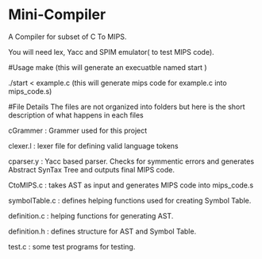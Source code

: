 # Mini-Compiler
A Compiler for subset of C To MIPS.

You will need lex, Yacc and SPIM emulator( to test MIPS code).

#Usage
make 
(this will generate an execuatble named start )

./start < example.c 
(this will generate mips code for example.c into mips_code.s)

#File Details
The files are not organized into folders but here is the short description of what happens in each files


cGrammer : Grammer used for this project

clexer.l : lexer file for defining valid language tokens

cparser.y : Yacc based parser. Checks for symmentic errors and generates Abstract SynTax Tree and outputs final MIPS code.

CtoMIPS.c : takes AST as input and generates MIPS code into mips_code.s

symbolTable.c : defines helping functions used for creating Symbol Table.

definition.c : helping functions for generating AST.

definition.h : defines structure for AST and Symbol Table. 

test.c : some test programs for testing.